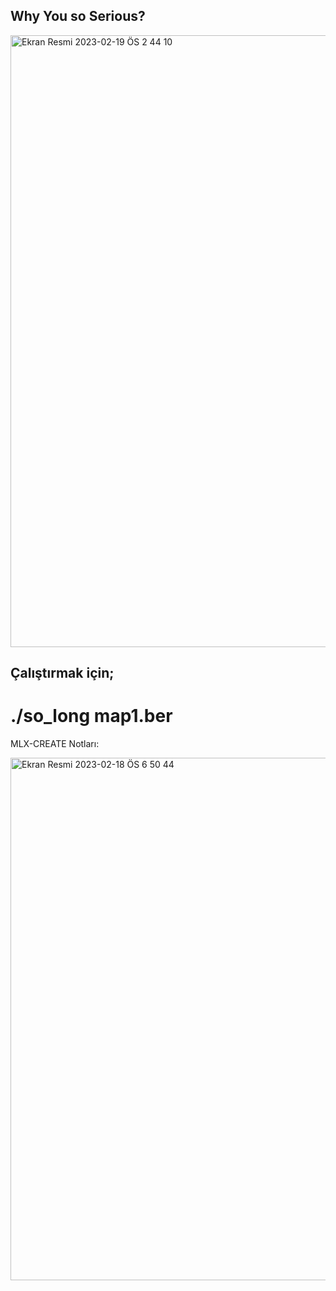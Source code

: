 ## Why You so Serious?

<img width="979" alt="Ekran Resmi 2023-02-19 ÖS 2 44 10" src="https://user-images.githubusercontent.com/116187665/219946301-80a31366-c97f-4263-b0dd-cffe5e6dbbc4.png">

## Çalıştırmak için;

# ./so_long map1.ber




MLX-CREATE Notları:

<img width="836" alt="Ekran Resmi 2023-02-18 ÖS 6 50 44" src="https://user-images.githubusercontent.com/116187665/219947387-b610ed5a-173e-47a6-810b-87f841fd427c.png">
